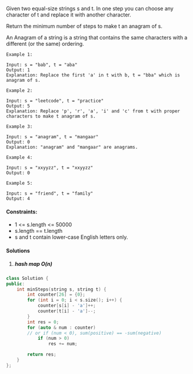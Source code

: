 Given two equal-size strings s and t. In one step you can choose any character of t and replace it with another character.

Return the minimum number of steps to make t an anagram of s.

An Anagram of a string is a string that contains the same characters with a different (or the same) ordering.

 

```
Example 1:

Input: s = "bab", t = "aba"
Output: 1
Explanation: Replace the first 'a' in t with b, t = "bba" which is anagram of s.

Example 2:

Input: s = "leetcode", t = "practice"
Output: 5
Explanation: Replace 'p', 'r', 'a', 'i' and 'c' from t with proper characters to make t anagram of s.

Example 3:

Input: s = "anagram", t = "mangaar"
Output: 0
Explanation: "anagram" and "mangaar" are anagrams. 

Example 4:

Input: s = "xxyyzz", t = "xxyyzz"
Output: 0

Example 5:

Input: s = "friend", t = "family"
Output: 4
```

 

#### Constraints:

-    1 <= s.length <= 50000
-    s.length == t.length
-    s and t contain lower-case English letters only.


#### Solutions

1. ##### hash map O(n)

```c++
class Solution {
public:
    int minSteps(string s, string t) {
        int counter[26] = {0};
        for (int i = 0; i < s.size(); i++) {
            counter[s[i] - 'a']++;
            counter[t[i] - 'a']--;
        }
        int res = 0;
        for (auto & num : counter)
        // or if (num < 0), sum(positive) == -sum(negative)
            if (num > 0)
                res += num;

        return res;
    }
};
```